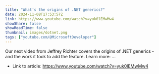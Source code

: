 ```yaml
---
title: "What’s the origins of .NET generics?"
date: 2024-11-08T17:53:57Z
link: https://www.youtube.com/watch?v=yuk0lEMwMw4
showShare: false
showReadTime: false
thumbnail: images/dotnet.png
tags: ["youtube.com/@MicrosoftDeveloper"]
---
```

Our next video from Jeffrey Richter covers the origins of .NET generics - and the work it took to add the feature. Learn more: ...

- Link to article: https://www.youtube.com/watch?v=yuk0lEMwMw4